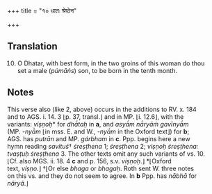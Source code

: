 +++
title = "१० धातः श्रेष्ठेन"

+++
## Translation
10. O Dhatar, with best form, in the two groins of this woman do thou  
set a male (*púmāṅs*) son, to be born in the tenth month.

## Notes
This verse also (like 2, above) occurs in the additions to RV. x. 184  
and to AGS. i. 14. 3 ⌊p. 37, transl.⌋ and in MP. ⌊i. 12.6⌋, with the  
variants: *víṣṇoḥ*\* for *dhā́taḥ* in **a**, and *asyā́m nā́ryāṁ gavīnyā́m*  
(MP. *-nyā̀m* ⌊in mss. E. and W., *-nyā́m* in the Oxford text⌋) for **b**;  
AGS. has *putrān* and MP. *gárbham* in **c**. Ppp. begins here a new  
hymn reading *savituś*† *śreṣṭhena* 1; *śreṣṭhena* 2; *viṣṇoḥ śreṣṭhena:  
tvaṣṭuḥ śreṣṭhena* 3. The other texts omit any such variants of vs. 10.  
⌊Cf. also MGS. ii. 18. 4 **c** and p. 156, s.v. *viṣṇoḥ*.⌋ \*⌊Oxford  
text, *víṣṇo*.⌋ †⌊Or else *bhaga* or *bhagaḥ*. Roth sent W. three notes  
on this vs. and they do not seem to agree. In **b** Ppp. has *nābhā* for  
*nāryā*.⌋
